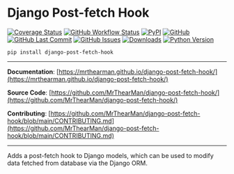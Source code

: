# Django Post-fetch Hook

[![Coverage Status][coverage-badge]][coverage]
[![GitHub Workflow Status][status-badge]][status]
[![PyPI][pypi-badge]][pypi]
[![GitHub][licence-badge]][licence]
[![GitHub Last Commit][repo-badge]][repo]
[![GitHub Issues][issues-badge]][issues]
[![Downloads][downloads-badge]][pypi]
[![Python Version][version-badge]][pypi]

```shell
pip install django-post-fetch-hook
```

---

**Documentation**: [https://mrthearman.github.io/django-post-fetch-hook/](https://mrthearman.github.io/django-post-fetch-hook/)

**Source Code**: [https://github.com/MrThearMan/django-post-fetch-hook/](https://github.com/MrThearMan/django-post-fetch-hook/)

**Contributing**: [https://github.com/MrThearMan/django-post-fetch-hook/blob/main/CONTRIBUTING.md](https://github.com/MrThearMan/django-post-fetch-hook/blob/main/CONTRIBUTING.md)

---

Adds a post-fetch hook to Django models, which can be used to modify data fetched from database via the Django ORM.

[coverage-badge]: https://coveralls.io/repos/github/MrThearMan/django-post-fetch-hook/badge.svg?branch=main
[status-badge]: https://img.shields.io/github/actions/workflow/status/MrThearMan/django-post-fetch-hook/test.yml?branch=main
[pypi-badge]: https://img.shields.io/pypi/v/django-post-fetch-hook
[licence-badge]: https://img.shields.io/github/license/MrThearMan/django-post-fetch-hook
[repo-badge]: https://img.shields.io/github/last-commit/MrThearMan/django-post-fetch-hook
[issues-badge]: https://img.shields.io/github/issues-raw/MrThearMan/django-post-fetch-hook
[version-badge]: https://img.shields.io/pypi/pyversions/django-post-fetch-hook
[downloads-badge]: https://img.shields.io/pypi/dm/django-post-fetch-hook

[coverage]: https://coveralls.io/github/MrThearMan/django-post-fetch-hook?branch=main
[status]: https://github.com/MrThearMan/django-post-fetch-hook/actions/workflows/test.yml
[pypi]: https://pypi.org/project/django-post-fetch-hook
[licence]: https://github.com/MrThearMan/django-post-fetch-hook/blob/main/LICENSE
[repo]: https://github.com/MrThearMan/django-post-fetch-hook/commits/main
[issues]: https://github.com/MrThearMan/django-post-fetch-hook/issues
